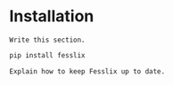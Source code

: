 # Installation

```{todo}
Write this section.
```

```bash
pip install fesslix
```


```{todo}
Explain how to keep Fesslix up to date.
```